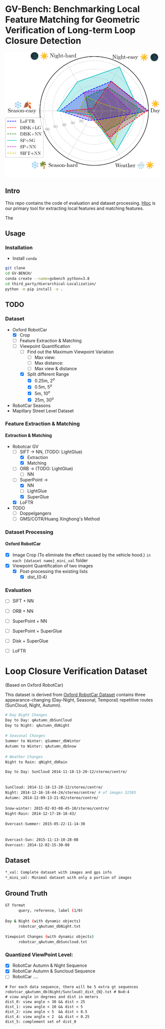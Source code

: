 # GV-Bench: Benchmarking Local Feature Matching for Geometric Verification of Long-term Loop Closure Detection

<!-- ![GV-Bench](./assets/figs/radar-chart.png ) -->

<img src="./assets/figs/radar-chart.png" width="500" alt="Description">

## Intro
This repo contains the code of evaluation and dataset processing. [Hloc](https://github.com/cvg/Hierarchical-Localization) is our primary tool for extracting local features and matching features.

The 

## Usage

### Installation
- Install `conda`
  
```bash
git clone
cd GV-BENCH/
conda create --name=gvbench python=3.8
cd third_party/Hierarchical-Localization/
python -m pip install -e .
```

## TODO

### Dataset
- Oxford RobotCar
  - [x] Crop
  - [ ] Feature Extraction & Matching
  - [ ] Viewpoint Quantification
    - [ ] Find out the Maximum Viewpoint Variation
      - [ ] Max view:
      - [ ] Max distance:
      - [ ] Max view & distance
    - [x] Split different Range
      - [x] 0.25m, $2^o$
      - [x] 0.5m, $5^o$
      - [x] 5m, $10^o$
      - [x] 25m, $30^o$ 
- RobotCar Seasons
- Mapillary Street Level Dataset

### Feature Extraction & Matching
#### Extraction & Matching
- Robotcar GV
  - [ ] SIFT -> NN, (TODO: LightGlue)
    - [x] Extraction
    - [x] Matching
  - [ ] ORB -> (TODO: LightGlue)
    - [ ] NN
  - [ ] SuperPoint -> 
    - [x] NN 
    - [ ] LightGlue
    - [x] SuperGlue
  - [x] LoFTR
- TODO
  - [ ] Doppelgangers
  - [ ] GMS/COTR/Huang Xinghong's Method

### Dataset Processing
#### Oxford RobotCar
- [x] Image Crop (To eliminate the effect caused by the vehicle hood.) `in each {dataset name}_mini_val` folder
- [x] Viewpoint Quantification of two images
  - [x] Post-processing the existing lists
    - [x] dist_{0:4}
  
<!-- #### Oxford RobotCar Seasons V2 -->

### Evaluation
- [ ] SIFT + NN
- [ ] ORB + NN
- [ ] SuperPoint + NN
- [ ] SuperPoint + SuperGlue
- [ ] Disk + SuperGlue
- [ ] LoFTR


# Loop Closure Verification Dataset 
(Based on Oxford RobotCar)

This dataset is derived from [Oxford RobotCar Dataset](https://robotcar-dataset.robots.ox.ac.uk/datasets/) contains three appearance-changing (Day-Night, Seasonal, Temporal) repetitive routes (SunCloud, Night, Autumn).

```bash
# Day Night Changes
Day to Day: qAutumn_dbSunCloud
Day to Night: qAutumn_dbNight

# Seasonal Changes
Summer to Winter: qSummer_dbWinter
Autumn to Winter: qAutumn_dbSnow

# Weather Changes
Night to Rain: qNight_dbRain
```


```bash
Day to Day: SunCloud 2014-11-18-13-20-12/stereo/centre/


SunCloud: 2014-11-18-13-20-12/stereo/centre/
Night: 2014-12-16-18-44-24/stereo/centre/ # of images 32585
Autumn: 2014-12-09-13-21-02/stereo/centre/

Snow-winter: 2015-02-03-08-45-10/stereo/centre/
Night-Rain: 2014-12-17-18-18-43/

Overcast-Summer: 2015-05-22-11-14-30


Overcast-Sun: 2015-11-13-10-28-08
Overcast: 2014-12-02-15-30-08

```

## Dataset
```bash
*_val: Complete dataset with images and gps info
*_mini_val: Minimal dataset with only a portion of images
```

## Ground Truth
```bash
GT format
      query, reference, label (1/0)

Day & Night (with dynamic objects)
      robotcar_qAutumn_dbNight.txt

Viewpoint Changes (with dynamic objects)
      robotcar_qAutumn_dbSuncloud.txt

```

### Quantized ViewPoint Level:
- [x] RobotCar Autumn & Night Sequence
- [x] RobotCar Autumn & Suncloud Sequence
- [ ] RobotCar ....
```shell
# For each data sequence, there will be 5 extra gt sequences
robotcar_qAutumn_db(Night/Suncloud)_dist_{N}.txt # N=0:4
# view angle in degrees and dist in meters
dist_0: view angle < 30 && dist < 25
dist_1: view angle < 10 && dist < 5
dist_2: view angle < 5  && dist < 0.5
dist_4: view angle < 2  && dist < 0.25
dist_5: complement set of dist_0
```




